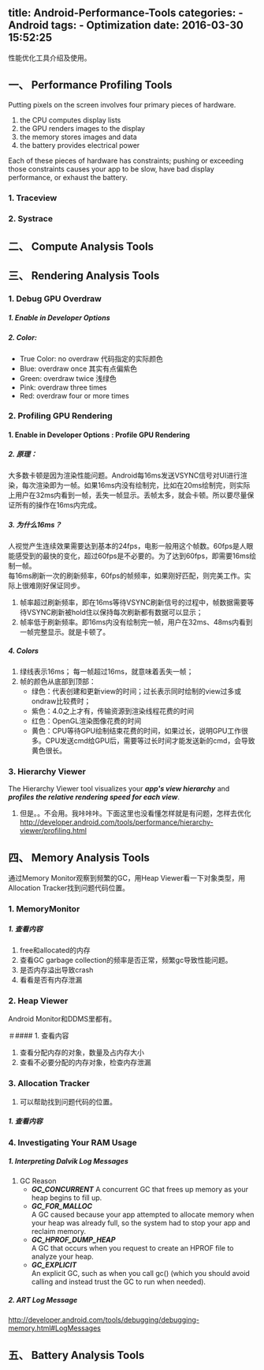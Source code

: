 title: Android-Performance-Tools
categories:
	- Android
tags:
	- Optimization
date: 2016-03-30 15:52:25
---
性能优化工具介绍及使用。

## 一、 Performance Profiling Tools

Putting pixels on the screen involves four primary pieces of hardware. 

1. the CPU computes display lists
2. the GPU renders images to the display
3. the memory stores images and data
4. the battery provides electrical power

Each of these pieces of hardware has constraints; pushing or exceeding those constraints causes your app to be slow, have bad display performance, or exhaust the battery. 

### 1. Traceview 
### 2. Systrace

## 二、 Compute Analysis Tools

## 三、 Rendering Analysis Tools

### 1. Debug GPU Overdraw

##### 1. Enable in Developer Options
##### 2. Color:

* True Color: no overdraw 代码指定的实际颜色
* Blue: overdraw once  其实有点偏紫色
* Green: overdraw twice 浅绿色
* Pink: overdraw three times
* Red: overdraw four or more times

### 2. Profiling GPU Rendering

#### 1. Enable in Developer Options : Profile GPU Rendering
##### 2. 原理：
大多数卡顿是因为渲染性能问题。Android每16ms发送VSYNC信号对UI进行渲染，每次渲染即为一帧。如果16ms内没有绘制完，比如在20ms绘制完，则实际上用户在32ms内看到一帧，丢失一帧显示。丢帧太多，就会卡顿。所以要尽量保证所有的操作在16ms内完成。    
##### 3. 为什么16ms？
人视觉产生连续效果需要达到基本的24fps，电影一般用这个帧数。60fps是人眼能感受到的最快的变化，超过60fps是不必要的。为了达到60fps，即需要16ms绘制一帧。    
每16ms刷新一次的刷新频率，60fps的帧频率，如果刚好匹配，则完美工作。实际上很难刚好保证同步。

1. 帧率超过刷新频率，即在16ms等待VSYNC刷新信号的过程中，帧数据需要等待VSYNC刷新被hold住以保持每次刷新都有数据可以显示；
2. 帧率低于刷新频率。即16ms内没有绘制完一帧，用户在32ms、48ms内看到一帧完整显示。就是卡顿了。

##### 4. Colors

1. 绿线表示16ms； 每一帧超过16ms，就意味着丢失一帧；
2. 帧的颜色从底部到顶部：
	* 绿色：代表创建和更新view的时间；过长表示同时绘制的view过多或ondraw比较费时；
	* 紫色：4.0之上才有，传输资源到渲染线程花费的时间
	* 红色：OpenGL渲染图像花费的时间
	* 黄色：CPU等待GPU绘制结束花费的时间，如果过长，说明GPU工作很多。CPU发送cmd给GPU后，需要等过长时间才能发送新的cmd，会导致黄色很长。
 
### 3. Hierarchy Viewer
The Hierarchy Viewer tool visualizes your ***app's view hierarchy*** and ***profiles the relative rendering speed for each view***. 

1. 但是。。不会用。我咔咔咔。下面这里也没看懂怎样就是有问题，怎样去优化
http://developer.android.com/tools/performance/hierarchy-viewer/profiling.html
 
## 四、 Memory Analysis Tools
通过Memory Monitor观察到频繁的GC，用Heap Viewer看一下对象类型，用Allocation Tracker找到问题代码位置。

### 1. MemoryMonitor

##### 1. 查看内容

1. free和allocated的内存
2. 查看GC garbage collection的频率是否正常，频繁gc导致性能问题。
3. 是否内存溢出导致crash
4. 看看是否有内存泄漏

### 2. Heap Viewer

Android Monitor和DDMS里都有。

＃#### 1. 查看内容
1. 查看分配内存的对象，数量及占内存大小
2. 查看不必要分配的内存对象，检查内存泄漏

### 3. Allocation Tracker

1. 可以帮助找到问题代码的位置。

##### 1. 查看内容


### 4. Investigating Your RAM Usage

#####  1. Interpreting Dalvik Log Messages

1. GC Reason
	* ***GC_CONCURRENT***
    A concurrent GC that frees up memory as your heap begins to fill up.
	* ***GC_FOR_MALLOC***    
    A GC caused because your app attempted to allocate memory when your heap was already full, so the system had to stop your app and reclaim memory.
	* ***GC_HPROF_DUMP_HEAP***    
    A GC that occurs when you request to create an HPROF file to analyze your heap.
	* ***GC_EXPLICIT***    
    An explicit GC, such as when you call gc() (which you should avoid calling and instead trust the GC to run when needed).

##### 2. ART Log Message

http://developer.android.com/tools/debugging/debugging-memory.html#LogMessages

## 五、 Battery Analysis Tools